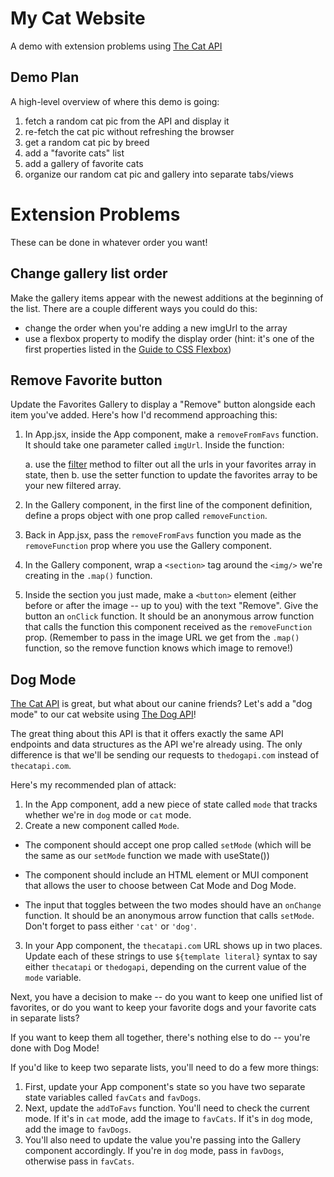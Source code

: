 # My Cat Website
A demo with extension problems using [The Cat API](https://thecatapi.com/)

## Demo Plan
A high-level overview of where this demo is going:

1. fetch a random cat pic from the API and display it
2. re-fetch the cat pic without refreshing the browser
3. get a random cat pic by breed
4. add a "favorite cats" list
5. add a gallery of favorite cats
6. organize our random cat pic and gallery into separate tabs/views

# Extension Problems
These can be done in whatever order you want!

## Change gallery list order
Make the gallery items appear with the newest additions at the beginning of the list. There are a couple different ways you could do this:
- change the order when you're adding a new imgUrl to the array
- use a flexbox property to modify the display order (hint: it's one of the first properties listed in the [Guide to CSS Flexbox](https://css-tricks.com/snippets/css/a-guide-to-flexbox/))

## Remove Favorite button
Update the Favorites Gallery to display a "Remove" button alongside each item you've added. Here's how I'd recommend approaching this:
1. In App.jsx, inside the App component, make a `removeFromFavs` function. It should take one parameter called `imgUrl`. Inside the function:

    a. use the [filter](https://developer.mozilla.org/en-US/docs/Web/JavaScript/Reference/Global_Objects/Array/filter) method to filter out all the urls in your favorites array in state, then
    b. use the setter function to update the favorites array to be your new filtered array.
2. In the Gallery component, in the first line of the component definition, define a props object with one prop called `removeFunction`.
3. Back in App.jsx, pass the `removeFromFavs` function you made as the `removeFunction` prop where you use the Gallery component.
4. In the Gallery component, wrap a `<section>` tag around the `<img/>` we're creating in the `.map()` function.
5. Inside the section you just made, make a `<button>` element (either before or after the image -- up to you) with the text "Remove". Give the button an `onClick` function. It should be an anonymous arrow function that calls the function this component received as the `removeFunction` prop. (Remember to pass in the image URL we get from the `.map()` function, so the remove function knows which image to remove!)

## Dog Mode
[The Cat API](https://thecatapi.com/) is great, but what about our canine friends? Let's add a "dog mode" to our cat website using [The Dog API](https://thedogapi.com/)!

The great thing about this API is that it offers exactly the same API endpoints and data structures as the API we're already using. The only difference is that we'll be sending our requests to `thedogapi.com` instead of `thecatapi.com`.

Here's my recommended plan of attack:

1. In the App component, add a new piece of state called `mode` that tracks whether we're in `dog` mode or `cat` mode.
2. Create a new component called `Mode`.

  - The component should accept one prop called `setMode` (which will be the same as our `setMode` function we made with useState())

  - The component should include an HTML element or MUI component that allows the user to choose between Cat Mode and Dog Mode.

  - The input that toggles between the two modes should have an `onChange` function. It should be an anonymous arrow function that calls `setMode`. Don't forget to pass either `'cat'` or `'dog'`.

3. In your App component, the `thecatapi.com` URL shows up in two places. Update each of these strings to use `${template literal}` syntax to say either `thecatapi` or `thedogapi`, depending on the current value of the `mode` variable.

Next, you have a decision to make -- do you want to keep one unified list of favorites, or do you want to keep your favorite dogs and your favorite cats in separate lists?

If you want to keep them all together, there's nothing else to do -- you're done with Dog Mode!

If you'd like to keep two separate lists, you'll need to do a few more things:

1. First, update your App component's state so you have two separate state variables called `favCats` and `favDogs`.
2. Next, update the `addToFavs` function. You'll need to check the current mode. If it's in `cat` mode, add the image to `favCats`. If it's in `dog` mode, add the image to `favDogs`.
3. You'll also need to update the value you're passing into the Gallery component accordingly. If you're in `dog` mode, pass in `favDogs`, otherwise pass in `favCats`.
